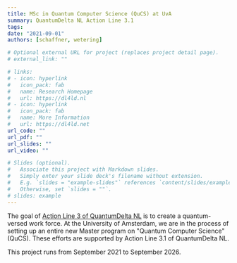 ```yaml
---
title: MSc in Quantum Computer Science (QuCS) at UvA
summary: QuantumDelta NL Action Line 3.1
tags:
date: "2021-09-01"
authors: [schaffner, wetering]

# Optional external URL for project (replaces project detail page).
# external_link: ""

# links:
# - icon: hyperlink
#   icon_pack: fab
#   name: Research Homepage
#   url: https://dl4ld.nl
# - icon: hyperlink
#   icon_pack: fab
#   name: More Information
#   url: https://dl4ld.net
url_code: ""
url_pdf: ""
url_slides: ""
url_video: ""

# Slides (optional).
#   Associate this project with Markdown slides.
#   Simply enter your slide deck's filename without extension.
#   E.g. `slides = "example-slides"` references `content/slides/example-slides.md`.
#   Otherwise, set `slides = ""`.
# slides: example
---
```


The goal of [Action Line 3 of QuantumDelta NL](https://quantumdelta.nl/human-capital/) is to create a quantum-versed work force. At the University of Amsterdam, we are in the process of setting up an entire new Master program on "Quantum Computer Science" (QuCS). These efforts are supported by Action Line 3.1 of QuantumDelta NL.

This project runs from September 2021 to September 2026.

